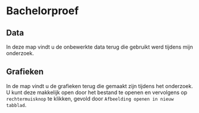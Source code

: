 # Bachelorproef
## Data
In deze map vindt u de onbewerkte data terug die gebruikt werd tijdens mijn onderzoek.
## Grafieken
In de map vindt u de grafieken terug die gemaakt zijn tijdens het onderzoek. U kunt deze makkelijk open door het bestand te openen en vervolgens op `rechtermuisknop` te klikken, gevold door `Afbeelding openen in nieuw tabblad`.
